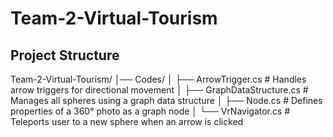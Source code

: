 # Team-2-Virtual-Tourism

## Project Structure
Team-2-Virtual-Tourism/
│── Codes/
│   ├── ArrowTrigger.cs         # Handles arrow triggers for directional movement
│   ├── GraphDataStructure.cs   # Manages all spheres using a graph data structure
│   ├── Node.cs                 # Defines properties of a 360° photo as a graph node
│   └── VrNavigator.cs          # Teleports user to a new sphere when an arrow is clicked
